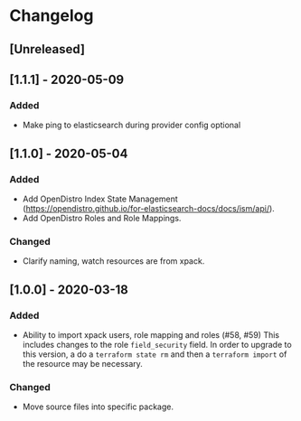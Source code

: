 # Changelog

## [Unreleased]

## [1.1.1] - 2020-05-09
### Added
- Make ping to elasticsearch during provider config optional

## [1.1.0] - 2020-05-04

### Added
- Add OpenDistro Index State Management (https://opendistro.github.io/for-elasticsearch-docs/docs/ism/api/).
- Add OpenDistro Roles and Role Mappings.

### Changed
- Clarify naming, watch resources are from xpack.


## [1.0.0] - 2020-03-18

### Added
- Ability to import xpack users, role mapping and roles (#58, #59)
  This includes changes to the role `field_security` field. In order to upgrade to this version, a  do a `terraform state rm` and then a `terraform import` of the resource may be necessary.

### Changed
- Move source files into specific package.
